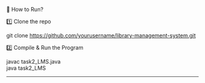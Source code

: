📜 How to Run?

1️⃣ Clone the repo

git clone https://github.com/yourusername/library-management-system.git

2️⃣ Compile & Run the Program

javac task2_LMS.java  
java task2_LMS


---
